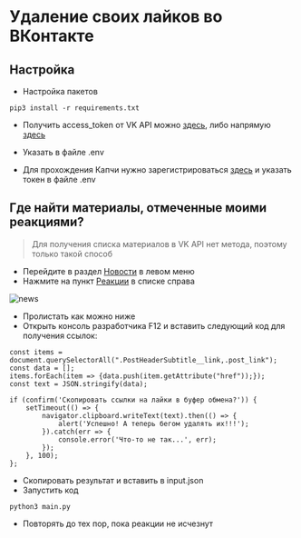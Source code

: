 
# Удаление своих лайков во ВКонтакте


## Настройка

* Настройка пакетов
```
pip3 install -r requirements.txt
```

* Получить access_token от VK API можно [здесь](https://vkhost.github.io/), либо напрямую [здесь](https://oauth.vk.com/authorize?client_id=6121396&scope=73728&redirect_uri=https://oauth.vk.com/blank.html&display=page&response_type=token&revoke=1) 

* Указать в файле .env

* Для прохождения Капчи нужно зарегистрироваться [здесь](https://rucaptcha.com/enterpage) и указать токен в файле .env


## Где найти материалы, отмеченные моими реакциями?

> Для получения списка материалов в VK API нет метода, поэтому только такой способ

* Перейдите в раздел [Новости](https://vk.com/feed) в левом меню
* Нажмите на пункт [Реакции](https://vk.com/feed?section=likes) в списке справа
  
![news](https://sun7-23.userapi.com/impg/YssQUiwLCFeS9d1Qy0MxjsYO2mumTlIX0QV-Zg/yAeL2KIz-VU.jpg?size=604x389&quality=96&sign=01f9d7159c266d22761a8d3e92318583&type=album)

* Пролистать как можно ниже
* Открыть консоль разработчика F12 и вставить следующий код для получения ссылок:
```
const items = document.querySelectorAll(".PostHeaderSubtitle__link,.post_link");
const data = [];
items.forEach(item => {data.push(item.getAttribute("href"));});
const text = JSON.stringify(data);

if (confirm('Скопировать ссылки на лайки в буфер обмена?')) {
    setTimeout(() => {
        navigator.clipboard.writeText(text).then(() => {
            alert('Успешно! А теперь бегом удалять их!!!');
        }).catch(err => {
            console.error('Что-то не так...', err);
        });
    }, 100);
};
```

* Скопировать результат и вставить в input.json
* Запустить код
```
python3 main.py
```
* Повторять до тех пор, пока реакции не исчезнут
